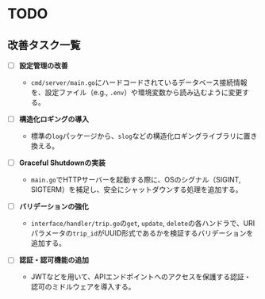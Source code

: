 # TODO

## 改善タスク一覧

- [ ] **設定管理の改善**
  - `cmd/server/main.go`にハードコードされているデータベース接続情報を、設定ファイル（e.g., `.env`）や環境変数から読み込むように変更する。

- [ ] **構造化ロギングの導入**
  - 標準の`log`パッケージから、`slog`などの構造化ロギングライブラリに置き換える。

- [ ] **Graceful Shutdownの実装**
  - `main.go`でHTTPサーバーを起動する際に、OSのシグナル（SIGINT, SIGTERM）を補足し、安全にシャットダウンする処理を追加する。

- [ ] **バリデーションの強化**
  - `interface/handler/trip.go`の`get`, `update`, `delete`の各ハンドラで、URIパラメータの`trip_id`がUUID形式であるかを検証するバリデーションを追加する。

- [ ] **認証・認可機能の追加**
  - JWTなどを用いて、APIエンドポイントへのアクセスを保護する認証・認可のミドルウェアを導入する。

